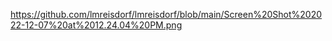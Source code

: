 https://github.com/lmreisdorf/lmreisdorf/blob/main/Screen%20Shot%202022-12-07%20at%2012.24.04%20PM.png
